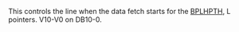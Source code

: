 This controls the line when the data fetch starts for
the [BPLHPTH](BPLHPTH.md), L pointers. V10-V0 on DB10-0.